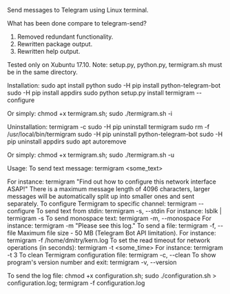 Send messages to Telegram using Linux terminal.

What has been done compare to telegram-send?
1. Removed redundant functionality.
2. Rewritten package output.
3. Rewritten help output.

Tested only on Xubuntu 17.10.
Note: setup.py, python.py, termigram.sh must be in the same directory.

Installation:
sudo apt install python
sudo -H pip install python-telegram-bot
sudo -H pip install appdirs
sudo python setup.py install
termigram --configure

Or simply:
chmod +x termigram.sh; sudo ./termigram.sh -i

Uninstallation:
termigram -c
sudo -H pip uninstall termigram
sudo rm -f /usr/local/bin/termigram
sudo -H pip uninstall python-telegram-bot
sudo -H pip uninstall appdirs
sudo apt autoremove

Or simply:
chmod +x termigram.sh; sudo ./termigram.sh -u

Usage:
To send text message: termigram <some_text>

For instance: termigram "Find out how to configure this network interface ASAP!"
There is a maximum message length of 4096 characters, larger messages will be automatically split up into smaller ones and sent separately.
To configure Termigram to specific channel: termigram --configure
To send text from stdin: termigram -s, --stdin
For instance: lsblk | termigram -s
To send monospace text: termigram -m, --monospace
For instance: termigram -m "Please see this log."
To send a file: termigram -f, --file
Maximum file size - 50 MB (Telegram Bot API limitation).
For instance: termigram -f /home/dmitry/kern.log
To set the read timeout for network operations (in seconds): termigram -t <some_time>
For instance: termigram -t 3
To clean Termigram configuration file: termigram -c, --clean
To show program's version number and exit: termigram -v, --version

To send the log file: chmod +x configuration.sh; sudo ./configuration.sh > configuration.log; termigram -f configuration.log
